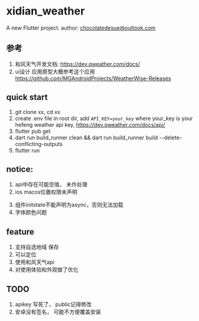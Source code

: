 # xidian_weather

A new Flutter project.
author: chocolatedesue@outlook.com

## 参考
1. 和风天气开发文档: https://dev.qweather.com/docs/
2. ui设计 应用原型大概参考这个应用 https://github.com/MGAndroidProjects/WeatherWise-Releases

## quick start
1. git clone xx, cd xx
2. create .env file in root dir, add `API_KEY=your_key` where your_key is your hefeng weather api key, https://dev.qweather.com/docs/api/
3. flutter pub get
4. dart run build_runner clean &&  dart run build_runner build --delete-conflicting-outputs
5. flutter run

## notice:
1. api中存在可能空值， 未作处理
2. ios macos位置权限未声明
<!-- // 3. sqlite 实现savedCity增删改查 -->
<!-- 4. test 可能出错，要注释掉sp的初始化 -->
3. 组件initstate不能声明为async，否则无法加载
4. 字体颜色问题

## feature
1. 支持自选地域 保存
2. 可以定位
3. 使用和风天气api
4. 对使用体验和外观做了优化

## TODO
1. apikey 写死了， public记得修改
2. 安卓没有签名， 可能不方便覆盖安装